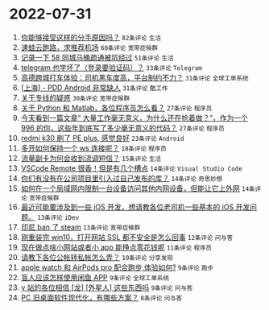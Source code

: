 # 2022-07-31

1. [你能够接受这样的分手原因吗？](https://www.v2ex.com/t/869788) `82条评论` `生活`
1. [速蛙云跑路，求推荐机场](https://www.v2ex.com/t/869734) `60条评论` `宽带症候群`
1. [记录一下 58 同城马桶疏通被坑经过](https://www.v2ex.com/t/869740) `51条评论` `生活`
1. [telegram 也学坏了（登录要验证码）？](https://www.v2ex.com/t/869726) `33条评论` `Telegram`
1. [高德跨城打车体验：司机黑车度高，平台制约不力？](https://www.v2ex.com/t/869757) `31条评论` `全球工单系统`
1. [[上海] - PDD Android 非常缺人](https://www.v2ex.com/t/869790) `31条评论` `酷工作`
1. [关于专线的疑惑](https://www.v2ex.com/t/869775) `30条评论` `宽带症候群`
1. [关于 Python 和 Matlab，各位程序员怎么看？](https://www.v2ex.com/t/869764) `27条评论` `程序员`
1. [今天看到一篇文章“ 大量工作毫无意义，为什么还在抢着做？”，作为一个 996 的你，这些年到底写了多少毫无意义的代码？](https://www.v2ex.com/t/869784) `27条评论` `程序员`
1. [redmi k30 刷了 PE plus, 感觉良好](https://www.v2ex.com/t/869772) `23条评论` `Android`
1. [多开如何保持一个 ws 连接呢？](https://www.v2ex.com/t/869725) `18条评论` `程序员`
1. [流量副卡为何会收到流调短信？](https://www.v2ex.com/t/869768) `15条评论` `生活`
1. [VSCode Remote 很香！但是有几个槽点](https://www.v2ex.com/t/869781) `14条评论` `Visual Studio Code`
1. [你们有没有在公司项目里引入过自己发布的库？](https://www.v2ex.com/t/869756) `14条评论` `奇思妙想`
1. [如何在一个局域网内限制一台设备访问其他内网设备，但能让它上外网](https://www.v2ex.com/t/869730) `14条评论` `宽带症候群`
1. [最近可能要涉及到一些 iOS 开发，想请教各位老司机一些基本的 iOS 开发问题。](https://www.v2ex.com/t/869746) `13条评论` `iDev`
1. [印尼 ban 了 steam](https://www.v2ex.com/t/869731) `13条评论` `宽带症候群`
1. [刚重装完 win10，打开网站 SSL 都不安全是怎么回事](https://www.v2ex.com/t/869744) `12条评论` `问与答`
1. [现在做点啥小网站或者小 app 能挣点零花钱呢](https://www.v2ex.com/t/869791) `11条评论` `程序员`
1. [请教下各位公帐转私帐怎么弄？](https://www.v2ex.com/t/869770) `10条评论` `分享发现`
1. [apple watch 和 AirPods pro 配合跑步,体验如何?](https://www.v2ex.com/t/869797) `9条评论` `跑步`
1. [盲人应该怎样使用闲鱼 APP](https://www.v2ex.com/t/869729) `9条评论` `全球工单系统`
1. [v 站的各位相信 [龙] [外星人] 这些东西吗](https://www.v2ex.com/t/869761) `9条评论` `问与答`
1. [PC 旧桌面软件现代化，有哪些方案？](https://www.v2ex.com/t/869769) `8条评论` `问与答`

